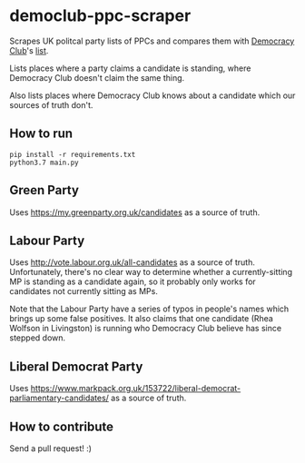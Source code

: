 democlub-ppc-scraper
====================

Scrapes UK politcal party lists of PPCs and compares them with [Democracy Club](https://democracyclub.org.uk/)'s [list](https://docs.google.com/spreadsheets/d/1cHlm1irk7FFqPKO6jTgBh9Ya5k_erWGIH7AP65nkWCc/edit).

Lists places where a party claims a candidate is standing, where Democracy Club doesn't claim the same thing.

Also lists places where Democracy Club knows about a candidate which our sources of truth don't.

How to run
----------

```
pip install -r requirements.txt
python3.7 main.py
```

Green Party
-----------

Uses https://my.greenparty.org.uk/candidates as a source of truth.

Labour Party
------------

Uses http://vote.labour.org.uk/all-candidates as a source of truth. Unfortunately, there's no clear way to determine whether a currently-sitting MP is standing as a candidate again, so it probably only works for candidates not currently sitting as MPs.

Note that the Labour Party have a series of typos in people's names which brings up some false positives. It also claims that one candidate (Rhea Wolfson in Livingston) is running who Democracy Club believe has since stepped down.

Liberal Democrat Party
----------------------

Uses https://www.markpack.org.uk/153722/liberal-democrat-parliamentary-candidates/ as a source of truth.

How to contribute
-----------------

Send a pull request! :)
